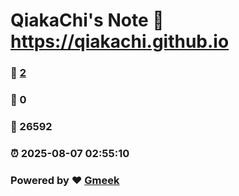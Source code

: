 # QiakaChi's Note :link: https://qiakachi.github.io 
### :page_facing_up: [2](https://qiakachi.github.io/tag.html) 
### :speech_balloon: 0 
### :hibiscus: 26592 
### :alarm_clock: 2025-08-07 02:55:10 
### Powered by :heart: [Gmeek](https://github.com/Meekdai/Gmeek)
